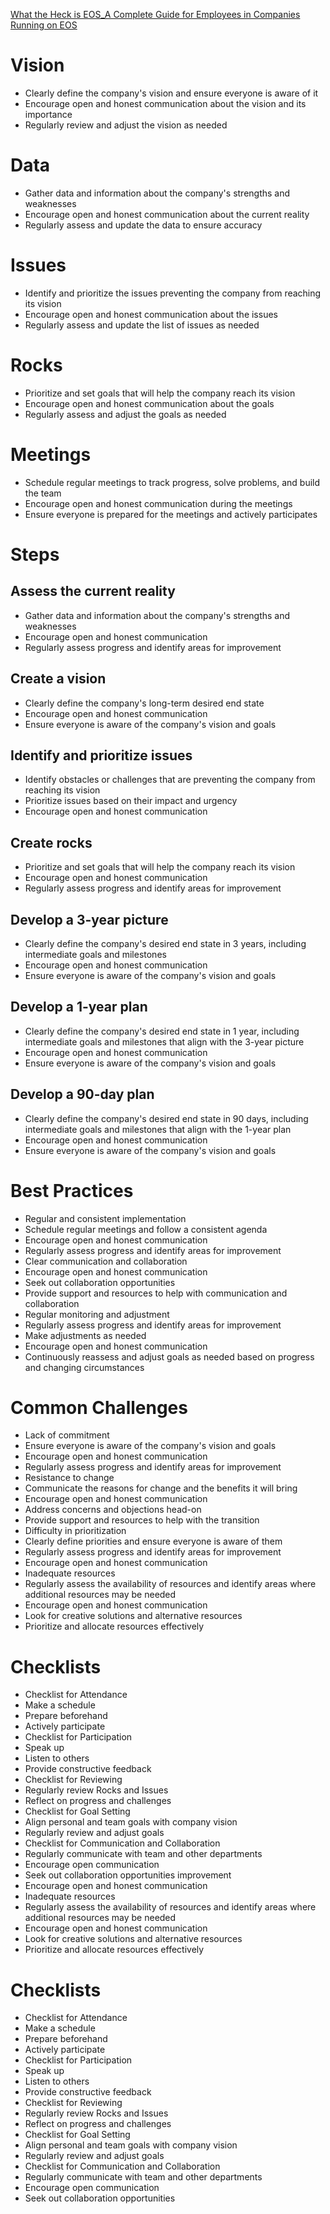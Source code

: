 [What the Heck is EOS_A Complete Guide for Employees in Companies Running on EOS](https://www.amazon.com/What-Heck-is-EOS-audiobook/dp/B077Y32WD2/ref=sr_1_1?keywords=eos+book&qid=1678502185&sr=8-1)

# Vision
 - Clearly define the company's vision and ensure everyone is aware of it
 - Encourage open and honest communication about the vision and its importance
 - Regularly review and adjust the vision as needed
# Data
 - Gather data and information about the company's strengths and weaknesses
 - Encourage open and honest communication about the current reality
 - Regularly assess and update the data to ensure accuracy
# Issues
 - Identify and prioritize the issues preventing the company from reaching its vision
 - Encourage open and honest communication about the issues
 - Regularly assess and update the list of issues as needed
# Rocks
 - Prioritize and set goals that will help the company reach its vision
 - Encourage open and honest communication about the goals
 - Regularly assess and adjust the goals as needed
# Meetings
 - Schedule regular meetings to track progress, solve problems, and build the team
 - Encourage open and honest communication during the meetings
 - Ensure everyone is prepared for the meetings and actively participates
# Steps
 ## Assess the current reality
  - Gather data and information about the company's strengths and weaknesses
  - Encourage open and honest communication
  - Regularly assess progress and identify areas for improvement
 ## Create a vision
  - Clearly define the company's long-term desired end state
  - Encourage open and honest communication
  - Ensure everyone is aware of the company's vision and goals
 ## Identify and prioritize issues
  - Identify obstacles or challenges that are preventing the company from reaching its vision
  - Prioritize issues based on their impact and urgency
  - Encourage open and honest communication
 ## Create rocks
  - Prioritize and set goals that will help the company reach its vision
  - Encourage open and honest communication
  - Regularly assess progress and identify areas for improvement
 ## Develop a 3-year picture
  - Clearly define the company's desired end state in 3 years, including intermediate goals and milestones
  - Encourage open and honest communication
  - Ensure everyone is aware of the company's vision and goals
 ## Develop a 1-year plan
  - Clearly define the company's desired end state in 1 year, including intermediate goals and milestones that align with the 3-year picture
  - Encourage open and honest communication
  - Ensure everyone is aware of the company's vision and goals
 ## Develop a 90-day plan
  - Clearly define the company's desired end state in 90 days, including intermediate goals and milestones that align with the 1-year plan
  - Encourage open and honest communication
  - Ensure everyone is aware of the company's vision and goals
# Best Practices
 - Regular and consistent implementation
  - Schedule regular meetings and follow a consistent agenda
  - Encourage open and honest communication
  - Regularly assess progress and identify areas for improvement
 - Clear communication and collaboration
  - Encourage open and honest communication
  - Seek out collaboration opportunities
  - Provide support and resources to help with communication and collaboration
 - Regular monitoring and adjustment
  - Regularly assess progress and identify areas for improvement
  - Make adjustments as needed
  - Encourage open and honest communication
  - Continuously reassess and adjust goals as needed based on progress and changing circumstances
# Common Challenges
 - Lack of commitment
  - Ensure everyone is aware of the company's vision and goals
  - Encourage open and honest communication
  - Regularly assess progress and identify areas for improvement
 - Resistance to change
  - Communicate the reasons for change and the benefits it will bring
  - Encourage open and honest communication
  - Address concerns and objections head-on
  - Provide support and resources to help with the transition
 - Difficulty in prioritization
  - Clearly define priorities and ensure everyone is aware of them
  - Regularly assess progress and identify areas for improvement
  - Encourage open and honest communication
 - Inadequate resources
  - Regularly assess the availability of resources and identify areas where additional resources may be needed
  - Encourage open and honest communication
  - Look for creative solutions and alternative resources
  - Prioritize and allocate resources effectively
# Checklists
 - Checklist for Attendance
  - Make a schedule
  - Prepare beforehand
  - Actively participate
 - Checklist for Participation
  - Speak up
  - Listen to others
  - Provide constructive feedback
 - Checklist for Reviewing
  - Regularly review Rocks and Issues
  - Reflect on progress and challenges
 - Checklist for Goal Setting
  - Align personal and team goals with company vision
  - Regularly review and adjust goals
 - Checklist for Communication and Collaboration
  - Regularly communicate with team and other departments
  - Encourage open communication
  - Seek out collaboration opportunities improvement
  - Encourage open and honest communication
 - Inadequate resources
  - Regularly assess the availability of resources and identify areas where additional resources may be needed
  - Encourage open and honest communication
  - Look for creative solutions and alternative resources
  - Prioritize and allocate resources effectively
# Checklists
 - Checklist for Attendance
  - Make a schedule
  - Prepare beforehand
  - Actively participate
 - Checklist for Participation
  - Speak up
  - Listen to others
  - Provide constructive feedback
 - Checklist for Reviewing
  - Regularly review Rocks and Issues
  - Reflect on progress and challenges
 - Checklist for Goal Setting
  - Align personal and team goals with company vision
  - Regularly review and adjust goals
 - Checklist for Communication and Collaboration
  - Regularly communicate with team and other departments
  - Encourage open communication
  - Seek out collaboration opportunities
